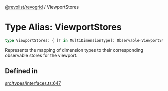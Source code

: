 [@revolist/revogrid](README.md) / ViewportStores

# Type Alias: ViewportStores

```ts
type ViewportStores: { [T in MultiDimensionType]: Observable<ViewportState> };
```

Represents the mapping of dimension types to their corresponding observable stores for the viewport.

## Defined in

[src/types/interfaces.ts:647](https://github.com/revolist/revogrid/blob/8213d73a71275549be4832f9fff99c2dcf82fa2e/src/types/interfaces.ts#L647)
